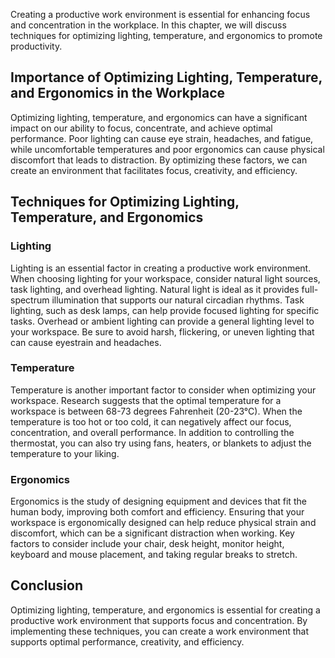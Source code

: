 
Creating a productive work environment is essential for enhancing focus and concentration in the workplace. In this chapter, we will discuss techniques for optimizing lighting, temperature, and ergonomics to promote productivity.

## Importance of Optimizing Lighting, Temperature, and Ergonomics in the Workplace

Optimizing lighting, temperature, and ergonomics can have a significant impact on our ability to focus, concentrate, and achieve optimal performance. Poor lighting can cause eye strain, headaches, and fatigue, while uncomfortable temperatures and poor ergonomics can cause physical discomfort that leads to distraction. By optimizing these factors, we can create an environment that facilitates focus, creativity, and efficiency.

## Techniques for Optimizing Lighting, Temperature, and Ergonomics

### Lighting

Lighting is an essential factor in creating a productive work environment. When choosing lighting for your workspace, consider natural light sources, task lighting, and overhead lighting. Natural light is ideal as it provides full-spectrum illumination that supports our natural circadian rhythms. Task lighting, such as desk lamps, can help provide focused lighting for specific tasks. Overhead or ambient lighting can provide a general lighting level to your workspace. Be sure to avoid harsh, flickering, or uneven lighting that can cause eyestrain and headaches.

### Temperature

Temperature is another important factor to consider when optimizing your workspace. Research suggests that the optimal temperature for a workspace is between 68-73 degrees Fahrenheit (20-23°C). When the temperature is too hot or too cold, it can negatively affect our focus, concentration, and overall performance. In addition to controlling the thermostat, you can also try using fans, heaters, or blankets to adjust the temperature to your liking.

### Ergonomics

Ergonomics is the study of designing equipment and devices that fit the human body, improving both comfort and efficiency. Ensuring that your workspace is ergonomically designed can help reduce physical strain and discomfort, which can be a significant distraction when working. Key factors to consider include your chair, desk height, monitor height, keyboard and mouse placement, and taking regular breaks to stretch.

## Conclusion

Optimizing lighting, temperature, and ergonomics is essential for creating a productive work environment that supports focus and concentration. By implementing these techniques, you can create a work environment that supports optimal performance, creativity, and efficiency.
